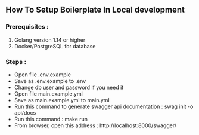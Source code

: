 ## How To Setup Boilerplate In Local development

### Prerequisites : 
1. Golang version 1.14 or higher
2. Docker/PostgreSQL for database

### Steps : 
* Open file .env.example
* Save as .env.example to .env
* Change db user and password if you need it
* Open file main.example.yml
* Save as main.example.yml to main.yml
* Run this command to generate swagger api documentation : swag init -o api/docs 
* Run this command : make run
* From browser, open this address : http://localhost:8000/swagger/
